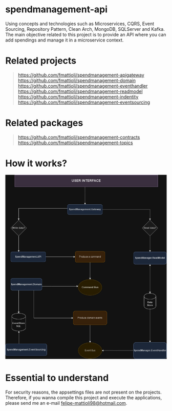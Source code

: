 # spendmanagement-api
Using concepts and technologies such as Microservices, CQRS, Event Sourcing, Repository Pattern, Clean Arch, MongoDB, SQLServer and Kafka. The main objective related to this project is to provide an API where you can add spendings and manage it in a microservice context.

# Related projects
> https://github.com/fmattioli/spendmanagement-apigateway <br/>
> https://github.com/fmattioli/spendmanagement-domain <br/>
> https://github.com/fmattioli/spendmanagement-eventhandler <br/>
> https://github.com/fmattioli/spendmanagement-readmodel <br/>
> https://github.com/fmattioli/spendmanagement-indentity
> https://github.com/fmattioli/spendmanagement-eventsourcing <br/>


# Related packages
> https://github.com/fmattioli/spendmanagement-contracts <br/>
> https://github.com/fmattioli/spendmanagement-topics

# How it works?
![Alt text](src/SpendManagementDiagramFlow.jpg?raw=true "Title")

# Essential to understand
For security reasons, the appsettings files are not present on the projects. Therefore, if you wanna compile this project and execute the applications, please send me an e-mail felipe-mattioli98@hotmail.com. 
